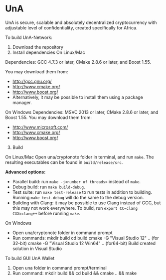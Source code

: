 # UnA
UnA is secure, scalable and absolutely decentralized cryptocurrency with adjustable level of confidentiality, created specifically for Africa.

To build UnA-Network:
1. Download the repository
2. Install dependencies
On Linux/Mac

Dependencies: GCC 4.7.3 or later, CMake 2.8.6 or later, and Boost 1.55.

You may download them from:

* http://gcc.gnu.org/
* http://www.cmake.org/
* http://www.boost.org/
* Alternatively, it may be possible to install them using a package manager.

On Windows
Dependencies: MSVC 2013 or later, CMake 2.8.6 or later, and Boost 1.55. You may download them from:

* http://www.microsoft.com/
* http://www.cmake.org/
* http://www.boost.org/

3. Build

On Linux/Mac
Open una/cryptonote folder in terminal, and run `make`. The resulting executables can be found in `build/release/src`.

**Advanced options:**

* Parallel build: run `make -j<number of threads>` instead of `make`.
* Debug build: run `make build-debug`.
* Test suite: run `make test-release` to run tests in addition to building. Running `make test-debug` will do the same to the debug version.
* Building with Clang: it may be possible to use Clang instead of GCC, but this may not work everywhere. To build, run `export CC=clang CXX=clang++` before running `make`.

On Windows
 
* Open una/cryptonote folder in command prompt
* Run commands:
mkdir build
cd build
cmake -G "Visual Studio 12" .. (for 32-bit)
cmake -G "Visual Studio 12 Win64" .. (for64-bit)
Build created solution in Visual Studio

To build GUI UnA Wallet

1. Open una folder in command prompt/terminal
2. Run command:
mkdir build && cd build && cmake .. && make
